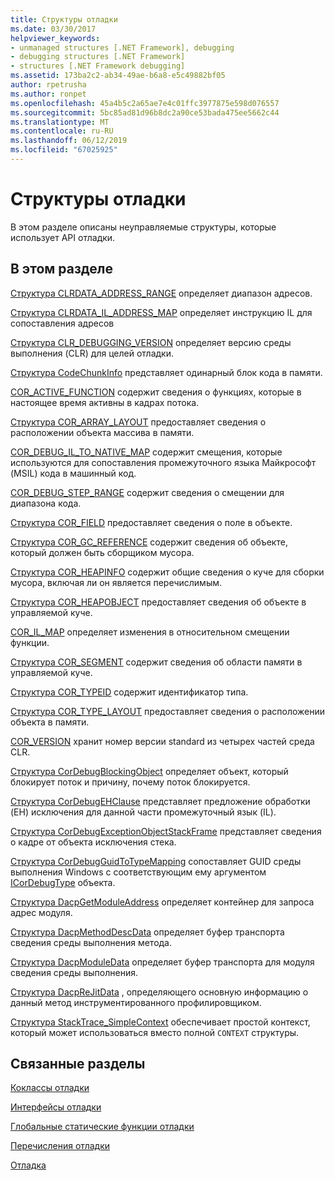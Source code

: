 ```yaml
---
title: Структуры отладки
ms.date: 03/30/2017
helpviewer_keywords:
- unmanaged structures [.NET Framework], debugging
- debugging structures [.NET Framework]
- structures [.NET Framework debugging]
ms.assetid: 173ba2c2-ab34-49ae-b6a8-e5c49882bf05
author: rpetrusha
ms.author: ronpet
ms.openlocfilehash: 45a4b5c2a65ae7e4c01ffc3977875e598d076557
ms.sourcegitcommit: 5bc85ad81d96b8dc2a90ce53bada475ee5662c44
ms.translationtype: MT
ms.contentlocale: ru-RU
ms.lasthandoff: 06/12/2019
ms.locfileid: "67025925"
---
```

# <a name="debugging-structures"></a>Структуры отладки

В этом разделе описаны неуправляемые структуры, которые использует API отладки.

## <a name="in-this-section"></a>В этом разделе
 [Структура CLRDATA_ADDRESS_RANGE](../../../../docs/framework/unmanaged-api/debugging/clrdata-address-range-structure.md) определяет диапазон адресов.

 [Структура CLRDATA_IL_ADDRESS_MAP](../../../../docs/framework/unmanaged-api/debugging/clrdata-il-address-map-structure.md) определяет инструкцию IL для сопоставления адресов

 [Структура CLR_DEBUGGING_VERSION](../../../../docs/framework/unmanaged-api/debugging/clr-debugging-version-structure.md) определяет версию среды выполнения (CLR) для целей отладки.

 [Структура CodeChunkInfo](../../../../docs/framework/unmanaged-api/debugging/codechunkinfo-structure.md) представляет одинарный блок кода в памяти.

 [COR_ACTIVE_FUNCTION](cor-active-function-structure.md) содержит сведения о функциях, которые в настоящее время активны в кадрах потока.

 [Структура COR_ARRAY_LAYOUT](../../../../docs/framework/unmanaged-api/debugging/cor-array-layout-structure.md) предоставляет сведения о расположении объекта массива в памяти.

 [COR_DEBUG_IL_TO_NATIVE_MAP](cor-debug-il-to-native-map-structure.md) содержит смещения, которые используются для сопоставления промежуточного языка Майкрософт (MSIL) кода в машинный код.

 [COR_DEBUG_STEP_RANGE](cor-debug-step-range-structure.md) содержит сведения о смещении для диапазона кода.

 [Структура COR_FIELD](../../../../docs/framework/unmanaged-api/debugging/cor-field-structure.md) предоставляет сведения о поле в объекте.

 [Структура COR_GC_REFERENCE](../../../../docs/framework/unmanaged-api/debugging/cor-gc-reference-structure.md) содержит сведения об объекте, который должен быть сборщиком мусора.

 [Структура COR_HEAPINFO](../../../../docs/framework/unmanaged-api/debugging/cor-heapinfo-structure.md) содержит общие сведения о куче для сборки мусора, включая ли он является перечислимым.

 [Структура COR_HEAPOBJECT](../../../../docs/framework/unmanaged-api/debugging/cor-heapobject-structure.md) предоставляет сведения об объекте в управляемой куче.

 [COR_IL_MAP](cor-il-map-structure.md) определяет изменения в относительном смещении функции.

 [Структура COR_SEGMENT](../../../../docs/framework/unmanaged-api/debugging/cor-segment-structure.md) содержит сведения об области памяти в управляемой куче.

 [Структура COR_TYPEID](../../../../docs/framework/unmanaged-api/debugging/cor-typeid-structure.md) содержит идентификатор типа.

 [Структура COR_TYPE_LAYOUT](../../../../docs/framework/unmanaged-api/debugging/cor-type-layout-structure.md) предоставляет сведения о расположении объекта в памяти.

 [COR_VERSION](cor-version-structure.md) хранит номер версии standard из четырех частей среда CLR.

 [Структура CorDebugBlockingObject](../../../../docs/framework/unmanaged-api/debugging/cordebugblockingobject-structure.md) определяет объект, который блокирует поток и причину, почему поток блокируется.

 [Структура CorDebugEHClause](../../../../docs/framework/unmanaged-api/debugging/cordebugehclause-structure.md) представляет предложение обработки (EH) исключения для данной части промежуточный язык (IL).

 [Структура CorDebugExceptionObjectStackFrame](../../../../docs/framework/unmanaged-api/debugging/cordebugexceptionobjectstackframe-structure.md) представляет сведения о кадре от объекта исключения стека.

 [Структура CorDebugGuidToTypeMapping](../../../../docs/framework/unmanaged-api/debugging/cordebugguidtotypemapping-structure.md) сопоставляет GUID среды выполнения Windows с соответствующим ему аргументом [ICorDebugType](../../../../docs/framework/unmanaged-api/debugging/icordebugtype-interface.md) объекта.

 [Структура DacpGetModuleAddress](../../../../docs/framework/unmanaged-api/debugging/dacpgetmoduleaddress-structure.md) определяет контейнер для запроса адрес модуля.

 [Структура DacpMethodDescData](../../../../docs/framework/unmanaged-api/debugging/dacpmethoddescdata-structure.md) определяет буфер транспорта сведения среды выполнения метода.

 [Структура DacpModuleData](../../../../docs/framework/unmanaged-api/debugging/dacpmoduledata-structure.md) определяет буфер транспорта для модуля сведения среды выполнения.

 [Структура DacpReJitData](../../../../docs/framework/unmanaged-api/debugging/dacprejitdata-structure.md) , определяющего основную информацию о данный метод инструментированного профилировщиком.

 [Структура StackTrace_SimpleContext](../../../../docs/framework/unmanaged-api/debugging/stacktrace-simplecontext-structure.md) обеспечивает простой контекст, который может использоваться вместо полной `CONTEXT` структуры.

## <a name="related-sections"></a>Связанные разделы

 [Коклассы отладки](../../../../docs/framework/unmanaged-api/debugging/debugging-coclasses.md)

 [Интерфейсы отладки](../../../../docs/framework/unmanaged-api/debugging/debugging-interfaces.md)

 [Глобальные статические функции отладки](../../../../docs/framework/unmanaged-api/debugging/debugging-global-static-functions.md)

 [Перечисления отладки](../../../../docs/framework/unmanaged-api/debugging/debugging-enumerations.md)

 [Отладка](../../../../docs/framework/unmanaged-api/debugging/index.md)
